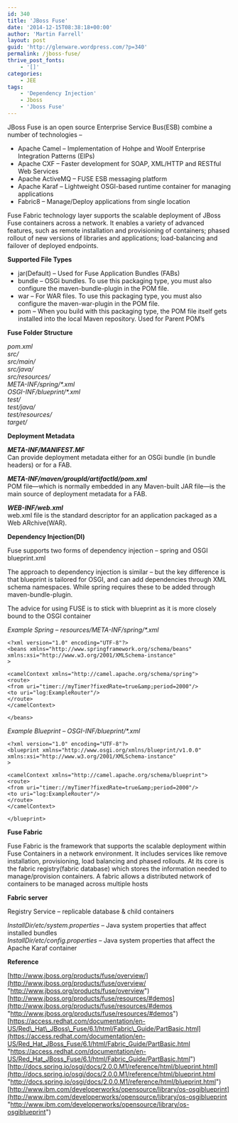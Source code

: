 ```yaml
---
id: 340
title: 'JBoss Fuse'
date: '2014-12-15T08:38:18+00:00'
author: 'Martin Farrell'
layout: post
guid: 'http://glenware.wordpress.com/?p=340'
permalink: /jboss-fuse/
thrive_post_fonts:
    - '[]'
categories:
    - JEE
tags:
    - 'Dependency Injection'
    - Jboss
    - 'Jboss Fuse'
---
```


JBoss Fuse is an open source Enterprise Service Bus(ESB) combine a number of technologies –

- Apache Camel – Implementation of Hohpe and Woolf Enterprise Integration Patterns (EIPs)
- Apache CXF – Faster development for SOAP, XML/HTTP and RESTful Web Services
- Apache ActiveMQ – FUSE ESB messaging platform
- Apache Karaf – Lightweight OSGI-based runtime container for managing applications
- Fabric8 – Manage/Deploy applications from single location

Fuse Fabric technology layer supports the scalable deployment of JBoss Fuse containers across a network. It enables a variety of advanced features, such as remote installation and provisioning of containers; phased rollout of new versions of libraries and applications; load-balancing and failover of deployed endpoints.

**Supported File Types**

- jar(Default) – Used for Fuse Application Bundles (FABs)
- bundle – OSGi bundles. To use this packaging type, you must also configure the maven-bundle-plugin in the POM file.
- war – For WAR files. To use this packaging type, you must also configure the maven-war-plugin in the POM file.
- pom – When you build with this packaging type, the POM file itself gets installed into the local Maven repository. Used for Parent POM’s

**Fuse Folder Structure**

*pom.xml*  
*src/*  
*src/main/*  
*src/java/*  
*src/resources/*  
*META-INF/spring/\*.xml*  
*OSGI-INF/blueprint/\*.xml*  
*test/*  
*test/java/*  
*test/resources/*  
*target/*

**Deployment Metadata**

***META-INF/MANIFEST.MF***  
Can provide deployment metadata either for an OSGi bundle (in bundle headers) or for a FAB.

***META-INF/maven/groupId/artifactId/pom.xml***  
POM file—which is normally embedded in any Maven-built JAR file—is the main source of deployment metadata for a FAB.

***WEB-INF/web.xml***  
web.xml file is the standard descriptor for an application packaged as a Web ARchive(WAR).

**Dependency Injection(DI)**

Fuse supports two forms of dependency injection – spring and OSGI blueprint.xml

The approach to dependency injection is similar – but the key difference is that blueprint is tailored for OSGI, and can add dependencies through XML schema namespaces. While spring requires these to be added through maven-bundle-plugin.

The advice for using FUSE is to stick with blueprint as it is more closely bound to the OSGI container

*Example Spring – resources/META-INF/spring/\*.xml*

```
<?xml version="1.0" encoding="UTF-8"?>
<beans xmlns="http://www.springframework.org/schema/beans"
xmlns:xsi="http://www.w3.org/2001/XMLSchema-instance"
>

<camelContext xmlns="http://camel.apache.org/schema/spring">
<route>
<from uri="timer://myTimer?fixedRate=true&amp;period=2000"/>
<to uri="log:ExampleRouter"/>
</route>
</camelContext>

</beans>
```

*Example Blueprint – OSGI-INF/blueprint/\*.xml*

```
<?xml version="1.0" encoding="UTF-8"?>
<blueprint xmlns="http://www.osgi.org/xmlns/blueprint/v1.0.0"
xmlns:xsi="http://www.w3.org/2001/XMLSchema-instance"
>

<camelContext xmlns="http://camel.apache.org/schema/blueprint">
<route>
<from uri="timer://myTimer?fixedRate=true&amp;period=2000"/>
<to uri="log:ExampleRouter"/>
</route>
</camelContext>

</blueprint>
```

**Fuse Fabric**

Fuse Fabric is the framework that supports the scalable deployment within Fuse Containers in a network environment. It includes services like remove installation, provisioning, load balancing and phased rollouts. At its core is the fabric registry(fabric database) which stores the information needed to manage/provision containers. A fabric allows a distributed network of containers to be managed across multiple hosts

**Fabric server**

Registry Service – replicable database &amp; child containers

*InstallDir/etc/system.properties* – Java system properties that affect installed bundles  
*InstallDir/etc/config.properties* – Java system properties that affect the Apache Karaf container

**Reference**

[http://www.jboss.org/products/fuse/overview/](http://www.jboss.org/products/fuse/overview/ "http://www.jboss.org/products/fuse/overview")  
[http://www.jboss.org/products/fuse/resources/#demos](http://www.jboss.org/products/fuse/resources/#demos "http://www.jboss.org/products/fuse/resources/#demos")  
[https://access.redhat.com/documentation/en-US/Red\_Hat\_JBoss\_Fuse/6.1/html/Fabric\_Guide/PartBasic.html](https://access.redhat.com/documentation/en-US/Red_Hat_JBoss_Fuse/6.1/html/Fabric_Guide/PartBasic.html "https://access.redhat.com/documentation/en-US/Red_Hat_JBoss_Fuse/6.1/html/Fabric_Guide/PartBasic.html")  
[http://docs.spring.io/osgi/docs/2.0.0.M1/reference/html/blueprint.html](http://docs.spring.io/osgi/docs/2.0.0.M1/reference/html/blueprint.html "http://docs.spring.io/osgi/docs/2.0.0.M1/reference/html/blueprint.html")  
[http://www.ibm.com/developerworks/opensource/library/os-osgiblueprint](http://www.ibm.com/developerworks/opensource/library/os-osgiblueprint "http://www.ibm.com/developerworks/opensource/library/os-osgiblueprint")